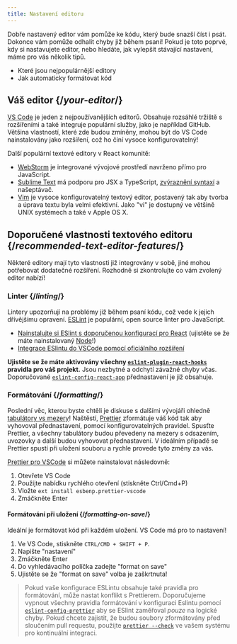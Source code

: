 ```yaml
---
title: Nastavení editoru
---
```


<Intro>

Dobře nastavený editor vám pomůže ke kódu, který bude snazší číst i psát. Dokonce vám pomůže odhalit chyby již během psaní! Pokud je toto poprvé, kdy si nastavujete editor, nebo hledáte, jak vylepšit stávající nastavení, máme pro vás několik tipů.

</Intro>

<YouWillLearn>

* Které jsou nejpopulárnější editory
* Jak automaticky formátovat kód

</YouWillLearn>

## Váš editor {/*your-editor*/}

[VS Code](https://code.visualstudio.com/) je jeden z nejpoužívanějších editorů. Obsahuje rozsáhlé tržiště s rozšířeními a také integruje populární služby, jako je například GitHub. Většina vlastností, které zde budou zmíněny, mohou být do VS Code nainstalovány jako rozšíření, což ho činí vysoce konfigurovatelný!

Další populární textové editory v React komunitě:

* [WebStorm](https://www.jetbrains.com/webstorm/) je integrované vývojové prostředí navrženo přímo pro JavaScript.
* [Sublime Text](https://www.sublimetext.com/) má podporu pro JSX a TypeScript, [zvýraznění syntaxí](https://stackoverflow.com/a/70960574/458193) a našeptávač.
* [Vim](https://www.vim.org/) je vysoce konfigurovatelný textový editor, postavený tak aby tvorba a úprava textu byla velmi efektivní. Jako "vi" je dostupný ve většině UNIX systémech a také v Apple OS X.

## Doporučené vlastnosti textového editoru {/*recommended-text-editor-features*/}

Některé editory mají tyto vlastnosti již integrovány v sobě, jiné mohou potřebovat dodatečné rozšíření. Rozhodně si zkontrolujte co vám zvolený editor nabízí!

### Linter {/*linting*/}

Lintery upozorňují na problémy již během psaní kódu, což vede k jejich dřívějšímu opravení. [ESLint](https://eslint.org/) je populární, open source linter pro JavaScript.

* [Nainstalujte si ESlint s doporučenou konfigurací pro React](https://www.npmjs.com/package/eslint-config-react-app) (ujistěte se že máte nainstalovaný [Node](https://nodejs.org/en/download/current/)!)
* [Integrace ESlintu do VSCode pomocí oficiálního rozšíření](https://marketplace.visualstudio.com/items?itemName=dbaeumer.vscode-eslint)

**Ujistěte se že máte aktivovány všechny [`eslint-plugin-react-hooks`](https://www.npmjs.com/package/eslint-plugin-react-hooks) pravidla pro váš projekt.** Jsou nezbytné a odchytí závažné chyby včas. Doporučované [`eslint-config-react-app`](https://www.npmjs.com/package/eslint-config-react-app) přednastavení je již obsahuje.

### Formátování {/*formatting*/}

Poslední věc, kterou byste chtěli je diskuse s dalšími vývojáři ohledně [tabulátory vs mezery](https://www.google.com/search?q=tabs+vs+spaces)! Naštěstí, [Prettier](https://prettier.io/) zformátuje váš kód tak aby vyhovoval přednastavení, pomocí konfigurovatelných pravidel. Spusťte Prettier, a všechny tabulátory budou převedeny na mezery s odsazením, uvozovky a další budou vyhovovat přednastavení. V ideálním případě se Prettier spustí při uložení souboru a rychle provede tyto změny za vás.

[Prettier pro VSCode](https://marketplace.visualstudio.com/items?itemName=esbenp.prettier-vscode) si můžete nainstalovat následovně:

1. Otevřete VS Code
2. Použijte nabídku rychlého otevření (stiskněte Ctrl/Cmd+P)
3. Vložte `ext install esbenp.prettier-vscode`
4. Zmáčkněte Enter

#### Formátování při uložení {/*formatting-on-save*/}

Ideální je formátovat kód při každém uložení. VS Code má pro to nastavení!

1. Ve VS Code, stiskněte `CTRL/CMD + SHIFT + P`.
2. Napište "nastavení"
3. Zmáčkněte Enter
4. Do vyhledávacího políčka zadejte "format on save"
5. Ujistěte se že "format on save" volba je zaškrtnuta!

> Pokud vaše konfigurace ESLintu obsahuje také pravidla pro formátování, může nastat konflikt s Prettierem. Doporučujeme vypnout všechny pravidla formátování v konfiguraci Eslintu pomocí [`eslint-config-prettier`](https://github.com/prettier/eslint-config-prettier) aby se ESlint zaměřoval *pouze* na logické chyby. Pokud chcete zajistit, že budou soubory zformátovány před sloučením pull requestu, použijte [`prettier --check`](https://prettier.io/docs/en/cli.html#--check) ve vašem systému pro kontinuální integraci.
